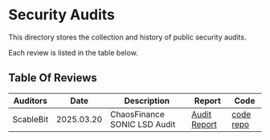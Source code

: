 # Security Audits

This directory stores the collection and history of public security audits.

Each review is listed in the table below.

## Table Of Reviews

| Auditors | Date | Description | Report | Code |
| ------------ | ---- | ----------- | ------ | ----- |
| ScableBit | 2025.03.20 | ChaosFinance SONIC LSD Audit | [Audit Report](https://github.com/chaosfinance/docs/tree/main/audits/202503_ScaleBit_ChaosFinance-sSONIC) | [code repo](https://github.com/chaosfinance/sonic-lsd-contracts) |
